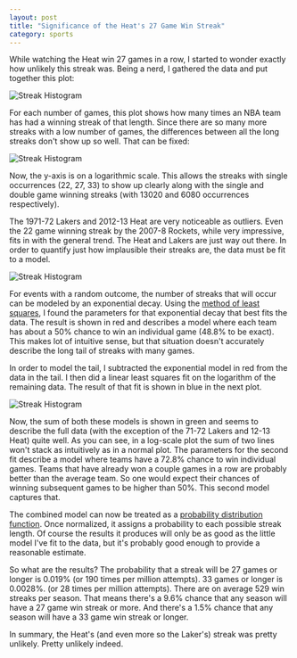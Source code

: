```yaml
---
layout: post
title: "Significance of the Heat's 27 Game Win Streak"
category: sports
---
```


While watching the Heat win 27 games in a row, I started to wonder
exactly how unlikely this streak was. Being a nerd, I gathered the
data and put together this plot:

![Streak Histogram](http://dl.dropbox.com/u/7474408/histlin.png)

For each number of games, this plot shows how many times an NBA team
has had a winning streak of that length. Since there are so many more
streaks with a low number of games, the differences between all the
long streaks don't show up so well. That can be fixed:

![Streak Histogram](http://dl.dropbox.com/u/7474408/hist.png)

Now, the y-axis is on a logarithmic scale. This allows the streaks
with single occurrences (22, 27, 33) to show up clearly along with the
single and double game winning streaks (with 13020 and 6080 occurrences
respectively).

The 1971-72 Lakers and 2012-13 Heat are very noticeable as
outliers. Even the 22 game winning streak by the 2007-8 Rockets, while
very impressive, fits in with the general trend. The Heat and Lakers
are just way out there. In order to quantify just how implausible
their streaks are, the data must be fit to a model.

![Streak Histogram](http://dl.dropbox.com/u/7474408/hist_expfit.png)

For events with a random outcome, the number of streaks that will
occur can be modeled by an exponential decay. Using the [method of
least squares](http://en.wikipedia.org/wiki/Least_squares), I found
the parameters for that exponential decay that best fits the data. The
result is shown in red and describes a model where each team has about
a 50% chance to win an individual game (48.8% to be exact). This makes
lot of intuitive sense, but that situation doesn't accurately describe
the long tail of streaks with many games.

In order to model the tail, I subtracted the exponential model in red
from the data in the tail. I then did a linear least squares fit on
the logarithm of the remaining data. The result of that fit is shown
in blue in the next plot.

![Streak Histogram](http://dl.dropbox.com/u/7474408/hist_allfits.png)

Now, the sum of both these models is shown in green and seems to
describe the full data (with the exception of the 71-72 Lakers and
12-13 Heat) quite well. As you can see, in a log-scale plot the sum of
two lines won't stack as intuitively as in a normal plot. The
parameters for the second fit describe a model where teams have a
72.8% chance to win individual games. Teams that have already won a
couple games in a row are probably better than the average team. So
one would expect their chances of winning subsequent games to be
higher than 50%. This second model captures that.

The combined model can now be treated as a [probability distribution
function](http://en.wikipedia.org/wiki/Probability_distribution). Once
normalized, it assigns a probability to each possible streak
length. Of course the results it produces will only be as good as the
little model I've fit to the data, but it's probably good enough to
provide a reasonable estimate.

So what are the results? The probability that a streak will be 27
games or longer is 0.019% (or 190 times per million attempts). 33
games or longer is 0.0028%. (or 28 times per million attempts). There
are on average 529 win streaks per season. That means there's a 9.6%
chance that any season will have a 27 game win streak or more. And
there's a 1.5% chance that any season will have a 33 game win streak
or longer.

In summary, the Heat's (and even more so the Laker's) streak was
pretty unlikely. Pretty unlikely indeed.


